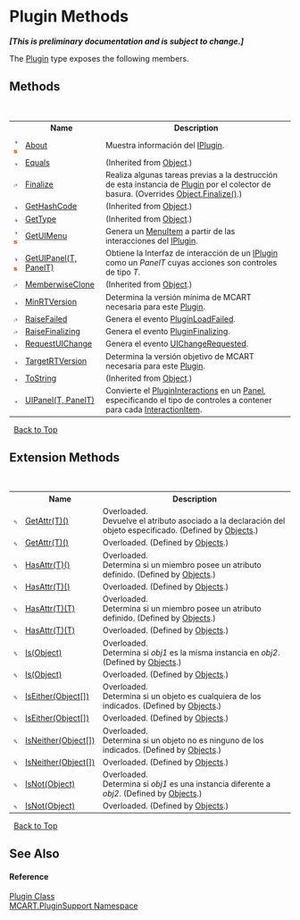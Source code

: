 # Plugin Methods
 _**\[This is preliminary documentation and is subject to change.\]**_

The <a href="a9773c1d-7ff5-ea9a-06bc-836b7335120f">Plugin</a> type exposes the following members.


## Methods
&nbsp;<table><tr><th></th><th>Name</th><th>Description</th></tr><tr><td>![Public method](media/pubmethod.gif "Public method")![Static member](media/static.gif "Static member")</td><td><a href="e668963c-3021-2818-c29d-1cd0639baa03">About</a></td><td>
Muestra información del <a href="4ee0e2a7-cfcb-eb2f-49cb-5ac7500b7e3d">IPlugin</a>.</td></tr><tr><td>![Public method](media/pubmethod.gif "Public method")</td><td><a href="http://msdn2.microsoft.com/es-es/library/bsc2ak47" target="_blank">Equals</a></td><td> (Inherited from <a href="http://msdn2.microsoft.com/es-es/library/e5kfa45b" target="_blank">Object</a>.)</td></tr><tr><td>![Protected method](media/protmethod.gif "Protected method")</td><td><a href="a1ca209f-cbd2-c523-0ba4-019611649a26">Finalize</a></td><td>
Realiza algunas tareas previas a la destrucción de esta instancia de <a href="a9773c1d-7ff5-ea9a-06bc-836b7335120f">Plugin</a> por el colector de basura.
 (Overrides <a href="http://msdn2.microsoft.com/es-es/library/4k87zsw7" target="_blank">Object.Finalize()</a>.)</td></tr><tr><td>![Public method](media/pubmethod.gif "Public method")</td><td><a href="http://msdn2.microsoft.com/es-es/library/zdee4b3y" target="_blank">GetHashCode</a></td><td> (Inherited from <a href="http://msdn2.microsoft.com/es-es/library/e5kfa45b" target="_blank">Object</a>.)</td></tr><tr><td>![Public method](media/pubmethod.gif "Public method")</td><td><a href="http://msdn2.microsoft.com/es-es/library/dfwy45w9" target="_blank">GetType</a></td><td> (Inherited from <a href="http://msdn2.microsoft.com/es-es/library/e5kfa45b" target="_blank">Object</a>.)</td></tr><tr><td>![Public method](media/pubmethod.gif "Public method")![Static member](media/static.gif "Static member")</td><td><a href="c74dc97f-cbfb-9b9d-8ea8-e03433a8d4f5">GetUIMenu</a></td><td>
Genera un <a href="http://msdn2.microsoft.com/es-es/library/ms611603" target="_blank">MenuItem</a> a partir de las interacciones del <a href="4ee0e2a7-cfcb-eb2f-49cb-5ac7500b7e3d">IPlugin</a>.</td></tr><tr><td>![Public method](media/pubmethod.gif "Public method")![Static member](media/static.gif "Static member")</td><td><a href="8f3ad105-3ad6-d2d7-2ced-917c6854de05">GetUIPanel(T, PanelT)</a></td><td>
Obtiene la Interfaz de interacción de un <a href="4ee0e2a7-cfcb-eb2f-49cb-5ac7500b7e3d">IPlugin</a> como un *PanelT* cuyas acciones son controles de tipo *T*.</td></tr><tr><td>![Protected method](media/protmethod.gif "Protected method")</td><td><a href="http://msdn2.microsoft.com/es-es/library/57ctke0a" target="_blank">MemberwiseClone</a></td><td> (Inherited from <a href="http://msdn2.microsoft.com/es-es/library/e5kfa45b" target="_blank">Object</a>.)</td></tr><tr><td>![Public method](media/pubmethod.gif "Public method")</td><td><a href="b65ba0fb-0d99-5133-5de5-bf81ff617cde">MinRTVersion</a></td><td>
Determina la versión mínima de MCART necesaria para este <a href="a9773c1d-7ff5-ea9a-06bc-836b7335120f">Plugin</a>.</td></tr><tr><td>![Protected method](media/protmethod.gif "Protected method")</td><td><a href="e0a26990-227e-96d4-4b90-73cdba624367">RaiseFailed</a></td><td>
Genera el evento <a href="ae0445fc-5bb2-9225-c091-0cd7dbe1da33">PluginLoadFailed</a>.</td></tr><tr><td>![Protected method](media/protmethod.gif "Protected method")</td><td><a href="da927f91-29d8-2681-4834-8b10a617f85a">RaiseFinalizing</a></td><td>
Genera el evento <a href="fe9152a9-fb5f-ca2e-6e23-f8d0c3fd16d8">PluginFinalizing</a>.</td></tr><tr><td>![Public method](media/pubmethod.gif "Public method")</td><td><a href="d45aa90a-e229-5353-4aa1-fab45709a7a3">RequestUIChange</a></td><td>
Genera el evento <a href="7e831f90-04d1-ed15-6ac1-3389a93588a5">UIChangeRequested</a>.</td></tr><tr><td>![Public method](media/pubmethod.gif "Public method")</td><td><a href="a42a9ea4-7486-b052-4911-4f4b30cf0cbd">TargetRTVersion</a></td><td>
Determina la versión objetivo de MCART necesaria para este <a href="a9773c1d-7ff5-ea9a-06bc-836b7335120f">Plugin</a>.</td></tr><tr><td>![Public method](media/pubmethod.gif "Public method")</td><td><a href="http://msdn2.microsoft.com/es-es/library/7bxwbwt2" target="_blank">ToString</a></td><td> (Inherited from <a href="http://msdn2.microsoft.com/es-es/library/e5kfa45b" target="_blank">Object</a>.)</td></tr><tr><td>![Public method](media/pubmethod.gif "Public method")</td><td><a href="b156bf61-258c-76d0-f16c-3b86170a7741">UIPanel(T, PanelT)</a></td><td>
Convierte el <a href="7db3f295-b0fd-5b1d-f43f-b3a33977c10b">PluginInteractions</a> en un <a href="http://msdn2.microsoft.com/es-es/library/ms611631" target="_blank">Panel</a>, especificando el tipo de controles a contener para cada <a href="ed917822-10d2-6d76-5a74-d2ab1af39554">InteractionItem</a>.</td></tr></table>&nbsp;
<a href="#plugin-methods">Back to Top</a>

## Extension Methods
&nbsp;<table><tr><th></th><th>Name</th><th>Description</th></tr><tr><td>![Public Extension Method](media/pubextension.gif "Public Extension Method")</td><td><a href="266d0619-24e8-4bb1-eeac-82fa7c767fb6">GetAttr(T)()</a></td><td>Overloaded.  
Devuelve el atributo asociado a la declaración del objeto especificado.
 (Defined by <a href="bed01b44-1ba8-b02e-7f19-0855e84b8dbd">Objects</a>.)</td></tr><tr><td>![Public Extension Method](media/pubextension.gif "Public Extension Method")</td><td><a href="266d0619-24e8-4bb1-eeac-82fa7c767fb6">GetAttr(T)()</a></td><td>Overloaded.   (Defined by <a href="bed01b44-1ba8-b02e-7f19-0855e84b8dbd">Objects</a>.)</td></tr><tr><td>![Public Extension Method](media/pubextension.gif "Public Extension Method")</td><td><a href="23d8a4fc-d7b8-c950-fd60-5488d38ae883">HasAttr(T)()</a></td><td>Overloaded.  
Determina si un miembro posee un atributo definido.
 (Defined by <a href="bed01b44-1ba8-b02e-7f19-0855e84b8dbd">Objects</a>.)</td></tr><tr><td>![Public Extension Method](media/pubextension.gif "Public Extension Method")</td><td><a href="23d8a4fc-d7b8-c950-fd60-5488d38ae883">HasAttr(T)()</a></td><td>Overloaded.   (Defined by <a href="bed01b44-1ba8-b02e-7f19-0855e84b8dbd">Objects</a>.)</td></tr><tr><td>![Public Extension Method](media/pubextension.gif "Public Extension Method")</td><td><a href="203375c6-370f-f64c-5432-7536a7b7ebcc">HasAttr(T)(T)</a></td><td>Overloaded.  
Determina si un miembro posee un atributo definido.
 (Defined by <a href="bed01b44-1ba8-b02e-7f19-0855e84b8dbd">Objects</a>.)</td></tr><tr><td>![Public Extension Method](media/pubextension.gif "Public Extension Method")</td><td><a href="203375c6-370f-f64c-5432-7536a7b7ebcc">HasAttr(T)(T)</a></td><td>Overloaded.   (Defined by <a href="bed01b44-1ba8-b02e-7f19-0855e84b8dbd">Objects</a>.)</td></tr><tr><td>![Public Extension Method](media/pubextension.gif "Public Extension Method")</td><td><a href="196f8475-b677-a34d-59bf-35344814f977">Is(Object)</a></td><td>Overloaded.  
Determina si *obj1* es la misma instancia en *obj2*.
 (Defined by <a href="bed01b44-1ba8-b02e-7f19-0855e84b8dbd">Objects</a>.)</td></tr><tr><td>![Public Extension Method](media/pubextension.gif "Public Extension Method")</td><td><a href="196f8475-b677-a34d-59bf-35344814f977">Is(Object)</a></td><td>Overloaded.   (Defined by <a href="bed01b44-1ba8-b02e-7f19-0855e84b8dbd">Objects</a>.)</td></tr><tr><td>![Public Extension Method](media/pubextension.gif "Public Extension Method")</td><td><a href="df46cf0b-190b-ec6a-69df-c78f6a5797bf">IsEither(Object[])</a></td><td>Overloaded.  
Determina si un objeto es cualquiera de los indicados.
 (Defined by <a href="bed01b44-1ba8-b02e-7f19-0855e84b8dbd">Objects</a>.)</td></tr><tr><td>![Public Extension Method](media/pubextension.gif "Public Extension Method")</td><td><a href="df46cf0b-190b-ec6a-69df-c78f6a5797bf">IsEither(Object[])</a></td><td>Overloaded.   (Defined by <a href="bed01b44-1ba8-b02e-7f19-0855e84b8dbd">Objects</a>.)</td></tr><tr><td>![Public Extension Method](media/pubextension.gif "Public Extension Method")</td><td><a href="eefea649-60a0-7eb1-917a-075b273494b9">IsNeither(Object[])</a></td><td>Overloaded.  
Determina si un objeto no es ninguno de los indicados.
 (Defined by <a href="bed01b44-1ba8-b02e-7f19-0855e84b8dbd">Objects</a>.)</td></tr><tr><td>![Public Extension Method](media/pubextension.gif "Public Extension Method")</td><td><a href="eefea649-60a0-7eb1-917a-075b273494b9">IsNeither(Object[])</a></td><td>Overloaded.   (Defined by <a href="bed01b44-1ba8-b02e-7f19-0855e84b8dbd">Objects</a>.)</td></tr><tr><td>![Public Extension Method](media/pubextension.gif "Public Extension Method")</td><td><a href="544e32e7-8440-b023-8a1b-4e3542ae24f5">IsNot(Object)</a></td><td>Overloaded.  
Determina si *obj1* es una instancia diferente a *obj2*.
 (Defined by <a href="bed01b44-1ba8-b02e-7f19-0855e84b8dbd">Objects</a>.)</td></tr><tr><td>![Public Extension Method](media/pubextension.gif "Public Extension Method")</td><td><a href="544e32e7-8440-b023-8a1b-4e3542ae24f5">IsNot(Object)</a></td><td>Overloaded.   (Defined by <a href="bed01b44-1ba8-b02e-7f19-0855e84b8dbd">Objects</a>.)</td></tr></table>&nbsp;
<a href="#plugin-methods">Back to Top</a>

## See Also


#### Reference
<a href="a9773c1d-7ff5-ea9a-06bc-836b7335120f">Plugin Class</a><br /><a href="4abc7841-aae2-1ecc-94fa-a3d251746bda">MCART.PluginSupport Namespace</a><br />